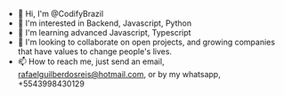 - 👋 Hi, I'm @CodifyBrazil
- 👀 I'm interested in Backend, Javascript, Python
- 🌱 I'm learning advanced Javascript, Typescript
- 💞️ I'm looking to collaborate on open projects, and growing companies that have values to change people's lives.
- 📫 How to reach me, just send an email, rafaelguilberdosreis@hotmail.com, or by my whatsapp, +5543998430129

<!---
CodifyBrazil/CodifyBrazil is a ✨ special ✨ repository because its `README.md` (this file) appears in your GitHub profile.
You can click the Preview link to take a look at your changes.
--->

